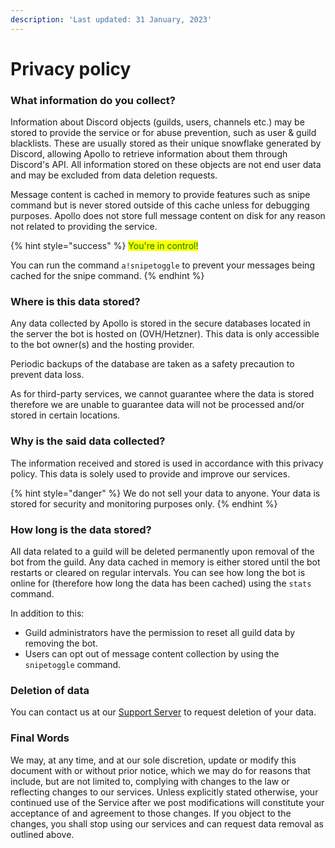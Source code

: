 ```yaml
---
description: 'Last updated: 31 January, 2023'
---
```


# Privacy policy

### What information do you collect?

Information about Discord objects (guilds, users, channels etc.) may be stored to provide the service or for abuse prevention, such as user & guild blacklists. These are usually stored as their unique snowflake generated by Discord, allowing Apollo to retrieve information about them through Discord's API. All information stored on these objects are not end user data and may be excluded from data deletion requests.

Message content is cached in memory to provide features such as snipe command but is never stored outside of this cache unless for debugging purposes. Apollo does not store full message content on disk for any reason not related to providing the service.

{% hint style="success" %}
<mark style="color:green;">You're in control!</mark>

You can run the command `a!snipetoggle` to prevent your messages being cached for the snipe command.
{% endhint %}

### Where is this data stored?

Any data collected by Apollo is stored in the secure databases located in the server the bot is hosted on (OVH/Hetzner). This data is only accessible to the bot owner(s) and the hosting provider.

Periodic backups of the database are taken as a safety precaution to prevent data loss.

As for third-party services, we cannot guarantee where the data is stored therefore we are unable to guarantee data will not be processed and/or stored in certain locations.

### Why is the said data collected?

The information received and stored is used in accordance with this privacy policy. This data is solely used to provide and improve our services.

{% hint style="danger" %}
We do not sell your data to anyone. Your data is stored for security and monitoring purposes only.
{% endhint %}

### How long is the data stored?

All data related to a guild will be deleted permanently upon removal of the bot from the guild. Any data cached in memory is either stored until the bot restarts or cleared on regular intervals. You can see how long the bot is online for (therefore how long the data has been cached) using the `stats` command.

In addition to this:

* Guild administrators have the permission to reset all guild data by removing the bot.
* Users can opt out of message content collection by using the `snipetoggle` command.

### Deletion of data

You can contact us at our [Support Server](https://discord.gg/CQsfW5pb2e) to request deletion of your data.

### Final Words

We may, at any time, and at our sole discretion, update or modify this document with or without prior notice, which we may do for reasons that include, but are not limited to, complying with changes to the law or reflecting changes to our services. Unless explicitly stated otherwise, your continued use of the Service after we post modifications will constitute your acceptance of and agreement to those changes. If you object to the changes, you shall stop using our services and can request data removal as outlined above.
